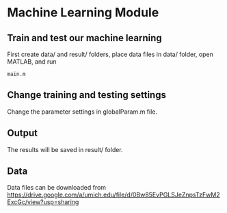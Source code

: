 # Machine Learning Module

## Train and test our machine learning 
First create data/ and result/ folders, place data files in data/ folder, open MATLAB, and run
```
main.m
```

## Change training and testing settings
Change the parameter settings in globalParam.m file.

## Output
The results will be saved in result/ folder.

## Data
Data files can be downloaded from
https://drive.google.com/a/umich.edu/file/d/0Bw85EvPGLSJeZnpsTzFwM2ExcGc/view?usp=sharing

